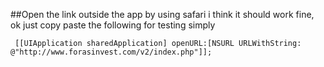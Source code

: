 ##Open the link outside the app by using safari
i think it should work fine, ok just copy paste the following for testing simply

	 [[UIApplication sharedApplication] openURL:[NSURL URLWithString: @"http://www.forasinvest.com/v2/index.php"]];
